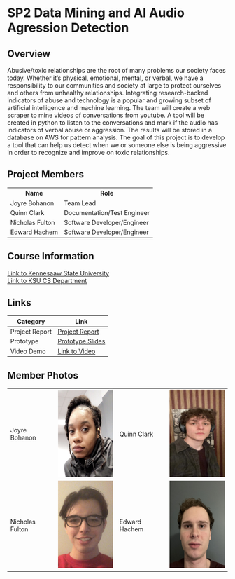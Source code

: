 # SP2 Data Mining and AI Audio Agression Detection
## Overview
<body>
  Abusive/toxic relationships are the root of many problems our society faces today. Whether it’s physical, emotional, mental, or verbal, we have a responsibility to our communities and society at large to protect ourselves and others from unhealthy relationships. Integrating research-backed indicators of abuse and technology is a popular and growing subset of artificial intelligence and machine learning. The team will create a web scraper to mine videos of conversations from youtube. A tool will be created in python to listen to the conversations and mark if the audio has indicators of verbal abuse or aggression. The results will be stored in a database on AWS for pattern analysis.
The goal of this project is to develop a tool that can help us detect when we or someone else is being aggressive in order to recognize and improve on toxic relationships.
</body>

## Project Members

<table>
  <tr>
    <th>Name</th>
    <th>Role</th>
  </tr>
  <tr>
    <td>Joyre Bohanon</td>
    <td>Team Lead</td>
  </tr>
  <tr>
    <td>Quinn Clark</td>
    <td>Documentation/Test Engineer</td>
  </tr>
  <tr>
    <td>Nicholas Fulton</td>
    <td>Software Developer/Engineer</td>
  </tr>
  <tr>
    <td>Edward Hachem</td>
    <td>Software Developer/Engineer</td>
  </tr>
</table>

## Course Information
<a href="https://www.kennesaw.edu/">Link to Kennesaaw State University</a> <br>
<a href="https://ccse.kennesaw.edu/cs/index.php">Link to KSU CS Department</a> <br>

## Links

Category | Link
-------- | ----
Project Report | <a href="./M2-DraftFinalProjectReport.docx.pdf">Project Report</a> 
Prototype | <a href="https://onedrive.live.com/view.aspx?resid=E2A1EA8B73197058!15069&ithint=file%2cpptx&authkey=!AJ7EVjwRgSj1Uro">Prototype Slides</a>
Video Demo | <a href="https://youtu.be/9Amha6ldZOI">Link to Video</a>

## Member Photos
<table>
  <tr>
    <td>Joyre Bohanon</td>
    <td><img src="./JoyreHeadshot.jpeg" alt="Alt Text 2" width="150" height="200"></td>
    <td>Quinn Clark</td>
    <td><img src="./QuinnHeadshot.png" alt="Alt Text 4" width="150" height="200"></td>
  </tr>
  <tr>
    <td>Nicholas Fulton</td>
    <td><img src="./NickHeadshot.jpeg" alt="Alt Text 3" width="150" height="200"></td>
    <td>Edward Hachem</td>
    <td><img src="./EdwardHeadshot.png" alt="Alt Text 1" width="150" height="200"></td>
  </tr>
</table>

